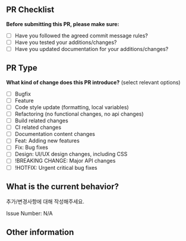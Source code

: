 ## PR Checklist
**Before submitting this PR, please make sure:**

- [ ] Have you followed the agreed commit message rules?
- [ ] Have you tested your additions/changes?
- [ ] Have you updated documentation for your additions/changes?

## PR Type
**What kind of change does this PR introduce?** (select relevant options)

<!-- Please check all the boxes that apply to this PR using "x". -->

- [ ] Bugfix
- [ ] Feature
- [ ] Code style update (formatting, local variables)
- [ ] Refactoring (no functional changes, no api changes)
- [ ] Build related changes
- [ ] CI related changes
- [ ] Documentation content changes
- [ ] Feat: Adding new features
- [ ] Fix: Bug fixes
- [ ] Design: UI/UX design changes, including CSS
- [ ] !BREAKING CHANGE: Major API changes
- [ ] !HOTFIX: Urgent critical bug fixes

## What is the current behavior?

<!-- Please describe the current behavior that you are modifying, or link to a relevant issue. -->

추가/변경사항에 대해 작성해주세요.

Issue Number: N/A

## Other information
